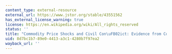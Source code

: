 ```yaml
---
content_type: external-resource
external_url: https://www.jstor.org/stable/43551562
has_external_license_warning: true
license: https://en.wikipedia.org/wiki/All_rights_reserved
status: ''
title: "Commodity Price Shocks and Civil Con\uFB02ict: Evidence from Colombia"
uid: 8d7bc1b7-89e0-4413-a3c1-4280b7f97ea2
wayback_url: ''
---
```

